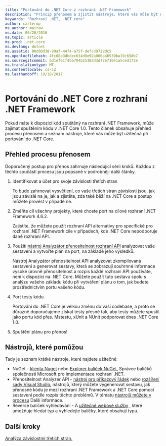 ```yaml
---
title: "Portování do .NET Core z rozhraní .NET Framework"
description: "Princip přenosem a zjistit nástroje, které vás může být užitečná při portování rozhraní .NET Framework projektu na .NET Core."
keywords: "Rozhraní .NET, .NET core"
author: cartermp
ms.author: mairaw
ms.date: 06/20/2016
ms.topic: article
ms.prod: .net-core
ms.devlang: dotnet
ms.assetid: 00d00d38-99af-44f4-a75f-defcd9729dc5
ms.openlocfilehash: 4fc68a3dbdec634d8e92a066a46939ba19c65db7
ms.sourcegitcommit: bd1ef61f4bb794b25383d3d72e71041a5ced172e
ms.translationtype: MT
ms.contentlocale: cs-CZ
ms.lasthandoff: 10/18/2017
---
```

# <a name="porting-to-net-core-from-net-framework"></a>Portování do .NET Core z rozhraní .NET Framework

Pokud máte k dispozici kód spuštěný na rozhraní .NET Framework, může zajímat spuštěním kódu v .NET Core 1.0.  Tento článek obsahuje přehled procesu přenosem a seznam nástroje, které vás může být užitečná při portování do .NET Core.

## <a name="overview-of-the-porting-process"></a>Přehled procesu přenosem

Doporučený postup pro přenos zahrnuje následující sérii kroků.  Každou z těchto součástí procesu jsou popsané v podrobněji další články.

1. Identifikovat a účet pro svoje závislosti třetích stran.

   To bude zahrnovat vysvětlení, co vaše třetích stran závislosti jsou, jak jsou závislé na je, jak a zjistěte, zda také běží na .NET Core a postup můžete provést v případě ne.
   
2. Změňte cíl všechny projekty, které chcete port na cílové rozhraní .NET Framework 4.6.2.

   Zajistíte, že můžete použít rozhraní API alternativy pro specifické pro rozhraní .NET Framework cíle v případech, kde .NET Core nepodporuje dané rozhraní API.
   
3. Použití [nástroj Analyzátor přenositelnost rozhraní API](https://github.com/Microsoft/dotnet-apiport/) analyzovat vaše sestavení a vytvořte plán na port, na základě jeho výsledků.

   Nástroj Analyzátor přenositelnost API analyzovat zkompilovaná sestavení a generovat sestavy, která se zobrazují souhrnné informace vysoké úrovně přenositelnost a rozpis každé rozhraní API používáte, není k dispozici na .NET Core.  Můžete použít tuto sestavu spolu s analýzu vašeho základu kódu při vytváření plánu o tom, jak budete prostřednictvím portu vašeho kódu.
   
4. Port testy kódu.

   Portování do .NET Core je velkou změnu do vaší codebase, a proto se důrazně doporučujeme získat testy přesně tak, aby testy můžete spustit jako portu kód přes.  Mstestu, xUnit a NUnit podporovat dnes .NET Core 1.0.
   
6. Spuštění plánu pro přenos!

## <a name="tools-to-help"></a>Nástrojů, které pomůžou

Tady je seznam krátké nástroje, které najdete užitečné:

* NuGet - [klienta Nuget](https://dist.nuget.org/index.html) nebo [Explorer balíček NuGet](https://github.com/NuGetPackageExplorer/NuGetPackageExplorer), Správce balíčků společnosti Microsoft pro implementace rozhraní .NET.
* Přenositelnost Analyzer API - [nástroj pro příkazový řádek](https://github.com/Microsoft/dotnet-apiport/releases) nebo [rozšíření sady Visual Studio](https://visualstudiogallery.msdn.microsoft.com/1177943e-cfb7-4822-a8a6-e56c7905292b), nástrojů, který můžete vygenerovat sestavu, jak přenosné kódu je mezi rozhraní .NET Framework a .NET Core pomocí sestavení podle rozpis těchto problémů.  V tématu [nástrojů můžete v procesu](https://github.com/Microsoft/dotnet-apiport/blob/master/docs/HowTo/) Další informace.
* Reverse balíček vyhledávání - A [užitečné webové služby](https://packagesearch.azurewebsites.net) , které umožňuje hledat typ a vyhledejte balíčky, které obsahují typu.

## <a name="next-steps"></a>Další kroky

[Analýza závislostmi třetích stran.](third-party-deps.md)
   

